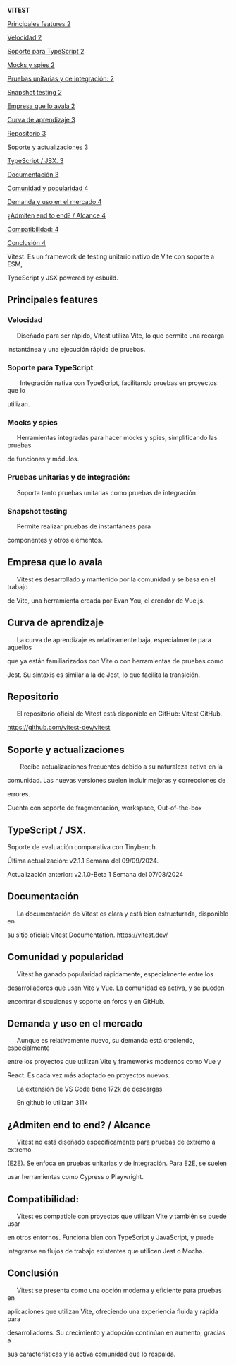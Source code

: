 

<a name="_7ud0x3sfuqzz"></a>**VITEST**

[Principales features	2](#_lka04641bfzk)

[Velocidad	2](#_h1b4a1gp8az5)

[Soporte para TypeScript	2](#_ds5x9ni5bh9i)

[Mocks y spies	2](#_7nre7ewqay2)

[Pruebas unitarias y de integración:	2](#_e6ddqrr9k8r1)

[Snapshot testing	2](#_u2gqtlpft1un)

[Empresa que lo avala	2](#_tsx1jt78gejb)

[Curva de aprendizaje	3](#_dfkzgj38tde2)

[Repositorio	3](#_dv6zcobxm2vu)

[Soporte y actualizaciones	3](#_ofr6nbyztlss)

[TypeScript / JSX.	3](#_gryhdjvgculm)

[Documentación	3](#_qqssg9fmiev8)

[Comunidad y popularidad	4](#_tkvz0y3yng5q)

[Demanda y uso en el mercado	4](#_f0b9ggl7mkk)

[¿Admiten end to end? / Alcance	4](#_d08c9pk5v46o)

[Compatibilidad:	4](#_s20pacq5zs40)

[Conclusión	4](#_r47fp8wr8kqu)


Vitest. Es un framework de testing unitario nativo de Vite con soporte a ESM,

TypeScript y JSX powered by esbuild.

## <a name="_lka04641bfzk"></a>**Principales features**
### <a name="_h1b4a1gp8az5"></a>Velocidad
`   `Diseñado para ser rápido, Vitest utiliza Vite, lo que permite una recarga

instantánea y una ejecución rápida de pruebas.
### <a name="_ds5x9ni5bh9i"></a>Soporte para TypeScript
`    `Integración nativa con TypeScript, facilitando pruebas en proyectos que lo

utilizan.
### <a name="_7nre7ewqay2"></a>Mocks y spies
`   `Herramientas integradas para hacer mocks y spies, simplificando las pruebas

de funciones y módulos.
### <a name="_e6ddqrr9k8r1"></a>Pruebas unitarias y de integración:
`   `Soporta tanto pruebas unitarias como pruebas de integración.
### <a name="_u2gqtlpft1un"></a>Snapshot testing
`   `Permite realizar pruebas de instantáneas para

componentes y otros elementos.

## <a name="_tsx1jt78gejb"></a>**Empresa que lo avala**

`   `Vitest es desarrollado y mantenido por la comunidad y se basa en el trabajo

de Vite, una herramienta creada por Evan You, el creador de Vue.js.

## <a name="_dfkzgj38tde2"></a>**Curva de aprendizaje**

`   `La curva de aprendizaje es relativamente baja, especialmente para aquellos

que ya están familiarizados con Vite o con herramientas de pruebas como

Jest. Su sintaxis es similar a la de Jest, lo que facilita la transición.

## <a name="_dv6zcobxm2vu"></a>**Repositorio**

`   `El repositorio oficial de Vitest está disponible en GitHub: Vitest GitHub.

https://github.com/vitest-dev/vitest

## <a name="_ofr6nbyztlss"></a>**Soporte y actualizaciones**

`    `Recibe actualizaciones frecuentes debido a su naturaleza activa en la

comunidad. Las nuevas versiones suelen incluir mejoras y correcciones de

errores.

Cuenta con soporte de fragmentación, workspace, Out-of-the-box
## <a name="_gryhdjvgculm"></a>**TypeScript / JSX.**

Soporte de evaluación comparativa con Tinybench.

Última actualización: v2.1.1 Semana del 09/09/2024.

Actualización anterior: v2.1.0-Beta 1 Semana del 07/08/2024

## <a name="_qqssg9fmiev8"></a>**Documentación**

`   `La documentación de Vitest es clara y está bien estructurada, disponible en

su sitio oficial: Vitest Documentation.  https://vitest.dev/

## <a name="_tkvz0y3yng5q"></a>**Comunidad y popularidad**

`   `Vitest ha ganado popularidad rápidamente, especialmente entre los

desarrolladores que usan Vite y Vue. La comunidad es activa, y se pueden

encontrar discusiones y soporte en foros y en GitHub.

## <a name="_f0b9ggl7mkk"></a>**Demanda y uso en el mercado**

`   `Aunque es relativamente nuevo, su demanda está creciendo, especialmente

entre los proyectos que utilizan Vite y frameworks modernos como Vue y

React. Es cada vez más adoptado en proyectos nuevos.

`   `La extensión de VS Code tiene 172k de descargas 

`   `En github lo utilizan 311k 

## <a name="_d08c9pk5v46o"></a>**¿Admiten end to end? / Alcance**

`   `Vitest no está diseñado específicamente para pruebas de extremo a extremo

(E2E). Se enfoca en pruebas unitarias y de integración. Para E2E, se suelen

usar herramientas como Cypress o Playwright.

## <a name="_s20pacq5zs40"></a>**Compatibilidad:**

`   `Vitest es compatible con proyectos que utilizan Vite y también se puede usar

en otros entornos. Funciona bien con TypeScript y JavaScript, y puede

integrarse en flujos de trabajo existentes que utilicen Jest o Mocha.

## <a name="_r47fp8wr8kqu"></a>**Conclusión**
`   `Vitest se presenta como una opción moderna y eficiente para pruebas en

aplicaciones que utilizan Vite, ofreciendo una experiencia fluida y rápida para

desarrolladores. Su crecimiento y adopción continúan en aumento, gracias a

sus características y la activa comunidad que lo respalda.

